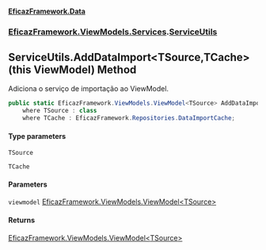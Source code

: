 #### [EficazFramework.Data](EficazFrameworkData.md 'EficazFramework Data')
### [EficazFramework.ViewModels.Services](EficazFrameworkData.md#EficazFramework.ViewModels.Services 'EficazFramework.ViewModels.Services').[ServiceUtils](EficazFramework.ViewModels.Services/ServiceUtils.md 'EficazFramework.ViewModels.Services.ServiceUtils')

## ServiceUtils.AddDataImport<TSource,TCache>(this ViewModel<TSource>) Method

Adiciona o serviço de importação ao ViewModel.

```csharp
public static EficazFramework.ViewModels.ViewModel<TSource> AddDataImport<TSource,TCache>(this EficazFramework.ViewModels.ViewModel<TSource> viewmodel)
    where TSource : class
    where TCache : EficazFramework.Repositories.DataImportCache;
```
#### Type parameters

<a name='EficazFramework.ViewModels.Services.ServiceUtils.AddDataImport_TSource,TCache_(thisEficazFramework.ViewModels.ViewModel_TSource_).TSource'></a>

`TSource`

<a name='EficazFramework.ViewModels.Services.ServiceUtils.AddDataImport_TSource,TCache_(thisEficazFramework.ViewModels.ViewModel_TSource_).TCache'></a>

`TCache`
#### Parameters

<a name='EficazFramework.ViewModels.Services.ServiceUtils.AddDataImport_TSource,TCache_(thisEficazFramework.ViewModels.ViewModel_TSource_).viewmodel'></a>

`viewmodel` [EficazFramework.ViewModels.ViewModel&lt;](EficazFramework.ViewModels/ViewModel_T_.md 'EficazFramework.ViewModels.ViewModel<T>')[TSource](EficazFramework.ViewModels.Services/ServiceUtils/AddDataImport_TSource,TCache_(thisViewModel_TSource_).md#EficazFramework.ViewModels.Services.ServiceUtils.AddDataImport_TSource,TCache_(thisEficazFramework.ViewModels.ViewModel_TSource_).TSource 'EficazFramework.ViewModels.Services.ServiceUtils.AddDataImport<TSource,TCache>(this EficazFramework.ViewModels.ViewModel<TSource>).TSource')[&gt;](EficazFramework.ViewModels/ViewModel_T_.md 'EficazFramework.ViewModels.ViewModel<T>')

#### Returns
[EficazFramework.ViewModels.ViewModel&lt;](EficazFramework.ViewModels/ViewModel_T_.md 'EficazFramework.ViewModels.ViewModel<T>')[TSource](EficazFramework.ViewModels.Services/ServiceUtils/AddDataImport_TSource,TCache_(thisViewModel_TSource_).md#EficazFramework.ViewModels.Services.ServiceUtils.AddDataImport_TSource,TCache_(thisEficazFramework.ViewModels.ViewModel_TSource_).TSource 'EficazFramework.ViewModels.Services.ServiceUtils.AddDataImport<TSource,TCache>(this EficazFramework.ViewModels.ViewModel<TSource>).TSource')[&gt;](EficazFramework.ViewModels/ViewModel_T_.md 'EficazFramework.ViewModels.ViewModel<T>')
